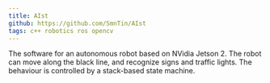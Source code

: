 ```yaml
---
title: AIst
github: https://github.com/SmnTin/AIst
tags: c++ robotics ros opencv
---
```

The software for an autonomous robot based on NVidia Jetson 2. The robot can move along the black line, and recognize signs and traffic lights. The behaviour is controlled by a stack-based state machine.